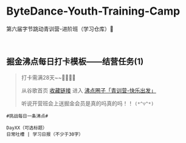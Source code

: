 # ByteDance-Youth-Training-Camp
第六届字节跳动青训营-进阶班（学习仓库）🤔

​	

## 掘金沸点每日打卡模板——结营任务(1)

> 打卡需满28天~~🤷‍♀️🤷‍♂️
>
> 从谷歌首页 [收藏链接](https://juejin.cn/post/7242539077848907835) 进入 [沸点圈子「青训营-快乐出发」](https://juejin.cn/pin/club/7091610245012815879)
>
> 听说开营班会上送掘金会员是真的吗真的吗！！ `(*^▽^*)`

```cypher
#挑战每日一条沸点#

DayXX（可选标题）
日常吐槽 | 学习日报（不少于30字）
```

